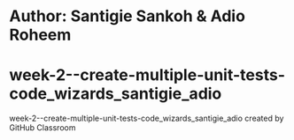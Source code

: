 # Author: Santigie Sankoh & Adio Roheem 
# week-2--create-multiple-unit-tests-code_wizards_santigie_adio
week-2--create-multiple-unit-tests-code_wizards_santigie_adio created by GitHub Classroom
